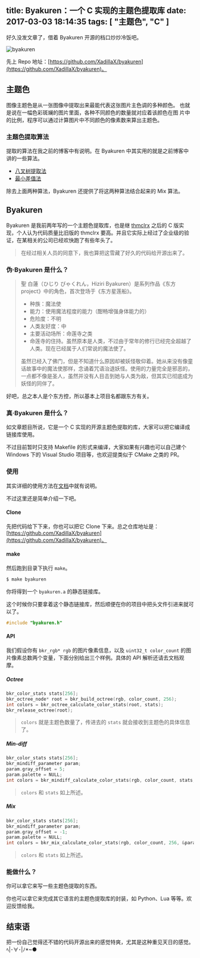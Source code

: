 title: Byakuren：一个 C 实现的主题色提取库
date: 2017-03-03 18:14:35
tags: [ "主题色", "C" ]
---

好久没发文章了，借着 Byakuren 开源的档口炒炒冷饭吧。

![byakuren](byakuren.png)

先上 Repo 地址：[https://github.com/XadillaX/byakuren](https://github.com/XadillaX/byakuren)。

## 主题色

图像主题色是从一张图像中提取出来最能代表这张图片主色调的多种颜色。 也就是说在一幅色彩斑斓的图片里面，各种不同颜色的数量就对应着该颜色在图 片中的比例，程序可以通过计算图片中不同颜色的像素数来算出主题色。

### 主题色提取算法

提取的算法在我之前的博客中有说明。在 Byakuren 中其实用的就是之前博客中讲的一些算法。

+ [八叉树提取法](https://xcoder.in/2014/09/17/theme-color-extract/#八叉树提取法)
+ [最小差值法](https://xcoder.in/2014/09/17/theme-color-extract/#最小差值法)

除去上面两种算法，Byakuren 还提供了将这两种算法结合起来的 Mix 算法。

## Byakuren

Byakuren 是我前两年写的一个主题色提取库，也是继 [thmclrx](https://github.com/XadillaX/thmclrx/tree/e302b61b4cc70b24efa35c612899cc0b79d271f9) 之后的 C 版实现，个人认为代码质量比旧版的 thmclrx 要高。并且它实际上经过了企业级的验证，在某相关的公司已经欢快跑了有些年头了。

> 在经过相关人员的同意下，我也算把这雪藏了好久的代码给开源出来了。

### 伪·Byakuren 是什么？

> 聖 白蓮（ひじり びゃくれん，Hiziri Byakuren）是系列作品《东方 project》中的角色，首次登场于《东方星莲船》。
> 
> + 种族：魔法使
> + 能力：使用魔法程度的能力（酣畅增强身体能力的）
> + 危险度：不明
> + 人类友好度：中
> + 主要活动场所：命莲寺之类
> + 命莲寺的住持。虽然原本是人类，不过由于常年的修行已经完全超越了人类。现在已经属于人们常说的魔法使了。
> 
> 虽然已经入了佛门，但是不知道什么原因却被妖怪敬仰着。她从来没有像童话故事中的魔法使那样，念诵着咒语治退妖怪。使用的力量完全是邪恶的，一点都不像是圣人，虽然并没有人目击到她与人类为敌，但其实已彻底成为妖怪的同伴了。

好吧，总之本人是个东方控，所以基本上项目名都跟东方有关。

### 真·Byakuren 是什么？

如文章题目所说，它是一个 C 实现的开源主题色提取的库，大家可以把它编译成链接库使用。

不过目前暂时只支持 Makefile 的形式来编译，大家如果有兴趣也可以自己建个 Windows 下的 Visual Studio 项目等，也欢迎提类似于 CMake 之类的 PR。

### 使用

其实详细的使用方法在[文档](https://github.com/XadillaX/byakuren#byakuren)中就有说明。

不过这里还是简单介绍一下吧。

#### Clone

先把代码给下下来，你也可以把它 Clone 下来。总之仓库地址是：[https://github.com/XadillaX/byakuren](https://github.com/XadillaX/byakuren)。

#### make

然后跑到目录下执行 `make`。

```bash
$ make byakuren
```

你将得到一个 `byakuren.a` 的静态链接库。

这个时候你只要拿着这个静态链接库，然后顺便在你的项目中把头文件引进来就可以了。

```c
#include "byakuren.h"
```

#### API

我们假设你有 `bkr_rgb* rgb` 的图片像素信息，以及 `uint32_t color_count` 的图片像素总数两个变量，下面分别给出三个样例。具体的 API 解析还请去文档观摩。

##### Octree

```c
bkr_color_stats stats[256];
bkr_octree_node* root = bkr_build_octree(rgb, color_count, 256);
int colors = bkr_octree_calculate_color_stats(root, stats);
bkr_release_octree(root);
```

> `colors` 就是主题色数量了，传进去的 `stats` 就会接收到主题色的具体信息了。

##### Min-diff

```c
bkr_color_stats stats[256];
bkr_mindiff_parameter param;
param.gray_offset = 5;
param.palette = NULL;
int colors = bkr_mindiff_calculate_color_stats(rgb, color_count, stats, &param);
```

> `colors` 和 `stats` 如上所述。

##### Mix

```c
bkr_color_stats stats[256];
bkr_mindiff_parameter param;
param.gray_offset = -1;
param.palette = NULL;
int colors = bkr_mix_calculate_color_stats(rgb, color_count, 256, &param, stats);
```

> `colors` 和 `stats` 如上所述。

### 能做什么？

你可以拿它来写一些主题色提取的东西。

你也可以拿它来完成其它语言的主题色提取库的封装，如 Python、Lua 等等。欢迎反馈给我。

## 结束语

把一份自己觉得还不错的代码开源出来的感觉特爽，尤其是这种重见天日的感觉。ﾍ|･∀･|ﾉ*~●
